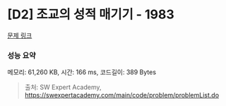 # [D2] 조교의 성적 매기기 - 1983 

[문제 링크](https://swexpertacademy.com/main/code/problem/problemDetail.do?contestProbId=AV5PwGK6AcIDFAUq) 

### 성능 요약

메모리: 61,260 KB, 시간: 166 ms, 코드길이: 389 Bytes



> 출처: SW Expert Academy, https://swexpertacademy.com/main/code/problem/problemList.do